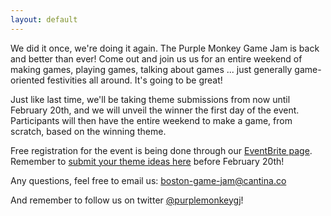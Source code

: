 ```yaml
---
layout: default
---
```


We did it once, we're doing it again. The Purple Monkey Game Jam is back and better than ever! Come out and join us us for an entire weekend of making games, playing games, talking about games ... just generally game-oriented festivities all around. It's going to be great!

Just like last time, we'll be taking theme submissions from now until February 20th, and we will unveil the winner the first day of the event. Participants will then have the entire weekend to make a game, from scratch, based on the winning theme.

Free registration for the event is being done through our [EventBrite page](http://www.eventbrite.com/e/purple-monkey-game-jam-ii-the-gamening-tickets-10123574885). Remember to [submit your theme ideas here](/theme-submission/) before February 20th!

Any questions, feel free to email us: [boston-game-jam@cantina.co](mailto:boston-game-jam@cantina.co)

And remember to follow us on twitter [@purplemonkeygj](http://twitter.com/@purplemonkeygj)!